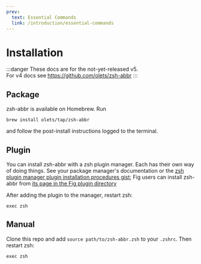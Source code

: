 ```yaml
---
prev:
  text: Essential Commands
  link: /introduction/essential-commands
---
```


# Installation

:::danger
These docs are for the not-yet-released v5.  
For v4 docs see <https://github.com/olets/zsh-abbr>
:::

## Package

zsh-abbr is available on Homebrew. Run

```shell:no-line-numbers
brew install olets/tap/zsh-abbr
```

and follow the post-install instructions logged to the terminal.

## Plugin

You can install zsh-abbr with a zsh plugin manager. Each has their own way of doing things. See your package manager's documentation or the [zsh plugin manager plugin installation procedures gist](https://gist.github.com/olets/06009589d7887617e061481e22cf5a4a); Fig users can install zsh-abbr from [its page in the Fig plugin directory](https://fig.io/plugins/other/zsh-abbr_olets)

After adding the plugin to the manager, restart zsh:

```shell:no-line-numbers
exec zsh
```

## Manual

Clone this repo and add `source path/to/zsh-abbr.zsh` to your `.zshrc`. Then restart zsh:

```shell:no-line-numbers
exec zsh
```
